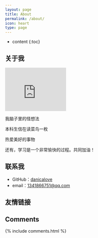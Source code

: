 ```yaml
---
layout: page
title: About
permalink: /about/
icon: heart
type: page
---
```


* content
{:toc}

## 关于我

<iframe src="https://githubbadge.appspot.com/gaohaoyang?s=1" style="border: 0;height: 142px;width: 200px;overflow: hidden;" frameBorder="0"></iframe>

我脑子里的怪想法

本科生信在读菜鸟一枚

热爱美好的事物

还有，学习是一个非常愉快的过程。共同加油！



## 联系我

* GitHub：[danicalove](https://github.com/danicalove)
* email：1341866751@qq.com








## 友情链接

## Comments

{% include comments.html %}
